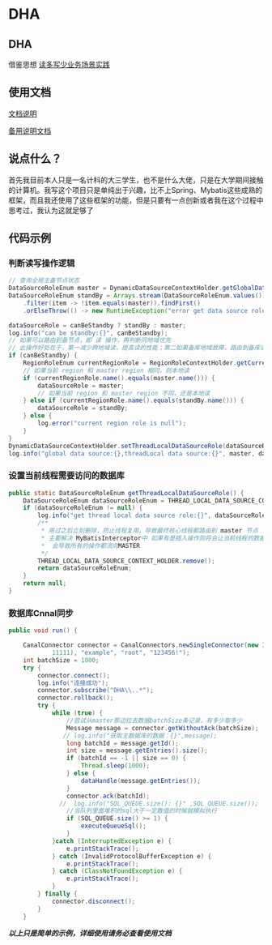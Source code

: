 # DHA

## DHA

借鉴思想
[读多写少业务场景实践](https://help.aliyun.com/document_detail/197293.html?utm_content=g_1000230851&amp;spm=5176.20966629.toubu.3.f2991ddcpxxvD1#title-gk5-hgi-a2l )

## 使用文档

[文档说明](https://github.com/Zhao-java/dha/blob/master/docs/DHA%E6%95%B0%E6%8D%AE%E5%BA%93Starter.md)

[备用说明文档](https://www.yuque.com/docs/share/cab5a749-bd56-4ab3-9e1f-e8b08daa639b?#Wc86D )

## 说点什么？

首先我目前本人只是一名计科的大三学生，也不是什么大佬，只是在大学期间接触的计算机。我写这个项目只是单纯出于兴趣，比不上Spring、Mybatis这些成熟的框架，而且我还使用了这些框架的功能，但是只要有一点创新或者我在这个过程中思考过，我认为这就足够了

## 代码示例

### 判断读写操作逻辑

```java
// 查询全局主备节点状态
DataSourceRoleEnum master = DynamicDataSourceContextHolder.getGlobalDataSourceRole();
DataSourceRoleEnum standBy = Arrays.stream(DataSourceRoleEnum.values())
    .filter(item -> !item.equals(master)).findFirst()
    .orElseThrow(() -> new RuntimeException("error get data source role"));

dataSourceRole = canBeStandby ? standBy : master;
log.info("can be standby:{}", canBeStandby);
// 如果可以路由到备节点，即 读 操作，再判断同地域优先
// 此操作好处在于，第一减少跨地域读，提高读的性能；第二如果备库地域故障，路由到备库读，那么所有读操作都会失败
if (canBeStandby) {
    RegionRoleEnum currentRegionRole = RegionRoleContextHolder.getCurrentRegionRole();
    // 如果当前 region 和 master region 相同，则本地读
    if (currentRegionRole.name().equals(master.name())) {
        dataSourceRole = master;
        // 如果当前 region 和 master region 不同，还是本地读
    } else if (currentRegionRole.name().equals(standBy.name())) {
        dataSourceRole = standBy;
    } else {
        log.error("current region role is null");
    }
}
DynamicDataSourceContextHolder.setThreadLocalDataSourceRole(dataSourceRole);
log.info("global data source:{},threadLocal data source:{}", master, dataSourceRole);
```


### 设置当前线程需要访问的数据库

```java
public static DataSourceRoleEnum getThreadLocalDataSourceRole() {
    DataSourceRoleEnum dataSourceRoleEnum = THREAD_LOCAL_DATA_SOURCE_CONTEXT_HOLDER.get();
    if (dataSourceRoleEnum != null) {
        log.info("get thread local data source role:{}", dataSourceRoleEnum.name());
        /**
         * 用过之后立刻删除，防止线程复用，导致最终核心线程都路由到 master 节点
         * 主要解决 MyBatisInterceptor中 如果有是插入操作则将会让当前线程的数据库操作走向MASTER，操作完毕之后若不清楚线程元素
         *  会导致所有的操作都流向MASTER
         */
        THREAD_LOCAL_DATA_SOURCE_CONTEXT_HOLDER.remove();
        return dataSourceRoleEnum;
    }
    return null;
}
```

### 数据库Cnnal同步

```java
public void run() {

    CanalConnector connector = CanalConnectors.newSingleConnector(new InetSocketAddress("localhost",
            11111), "example", "root", "123456!");
    int batchSize = 1000;
    try {
        connector.connect();
        log.info("连接成功");
        connector.subscribe("DHA\\..*");
        connector.rollback();
        try {
            while (true) {
                //尝试从master那边拉去数据batchSize条记录，有多少取多少
                Message message = connector.getWithoutAck(batchSize);
               // log.info("获取主数据库的数据：{}",message);
                long batchId = message.getId();
                int size = message.getEntries().size();
                if (batchId == -1 || size == 0) {
                    Thread.sleep(1000);
                } else {
                    dataHandle(message.getEntries());
                }
                connector.ack(batchId);
              //  log.info("SQL_QUEUE.size(): {}" ,SQL_QUEUE.size());
                //当队列里面堆积的sql大于一定数值的时候就模拟执行
                if (SQL_QUEUE.size() >= 1) {
                    executeQueueSql();
                }
            }catch (InterruptedException e) {
                e.printStackTrace();
            } catch (InvalidProtocolBufferException e) {
                e.printStackTrace();
            } catch (ClassNotFoundException e) {
                e.printStackTrace();
            }
        } finally {
            connector.disconnect();
        }
    }
```

**_以上只是简单的示例，详细使用请务必查看使用文档_**
